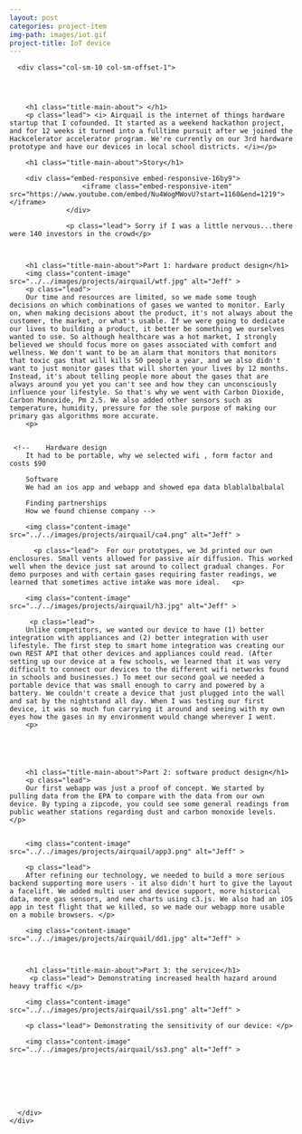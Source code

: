 ```yaml
---
layout: post
categories: project-item
img-path: images/iot.gif
project-title: IoT device
---
```


<div class="container">
  <div class="description"> 
    <div class="row text-left">

      <div class="col-sm-10 col-sm-offset-1">
        



        <h1 class="title-main-about"> </h1>
        <p class="lead"> <i> Airquail is the internet of things hardware startup that I cofounded. It started as a weekend hackathon project, and for 12 weeks it turned into a fulltime pursuit after we joined the Hackcelerator accelerator program. We're currently on our 3rd hardware prototype and have our devices in local school districts. </i></p>

        <h1 class="title-main-about">Story</h1>

        <div class="embed-responsive embed-responsive-16by9">
                      <iframe class="embed-responsive-item" src="https://www.youtube.com/embed/Nu4WogMWovU?start=1160&end=1219"></iframe>
                  </div>

                  <p class="lead"> Sorry if I was a little nervous...there were 140 investors in the crowd</p>


        
        <h1 class="title-main-about">Part 1: hardware product design</h1>
        <img class="content-image"  src="../../images/projects/airquail/wtf.jpg" alt="Jeff" >
        <p class="lead"> 
        Our time and resources are limited, so we made some tough decisions on which combinations of gases we wanted to monitor. Early on, when making decisions about the product, it's not always about the customer, the market, or what's usable. If we were going to dedicate our lives to building a product, it better be something we ourselves wanted to use. So although healthcare was a hot market, I strongly believed we should focus more on gases associated with comfort and wellness. We don't want to be an alarm that monitors that monitors that toxic gas that will kills 50 people a year, and we also didn't want to just monitor gases that will shorten your lives by 12 months. Instead, it's about telling people more about the gases that are always around you yet you can't see and how they can unconsciously influence your lifestyle. So that's why we went with Carbon Dioxide, Carbon Monoxide, Pm 2.5. We also added other sensors such as temperature, humidity, pressure for the sole purpose of making our primary gas algorithms more accurate.
        <p>


     <!--    Hardware design
        It had to be portable, why we selected wifi , form factor and costs $90

        Software
        We had an ios app and webapp and showed epa data blablalbalbalal

        Finding partnerships
        How we found chiense company -->

   <!--      <h1 class="title-main-about">The team</h1> -->
      




        <img class="content-image"  src="../../images/projects/airquail/ca4.png" alt="Jeff" >

          <p class="lead">  For our prototypes, we 3d printed our own enclosures. Small vents allowed for passive air diffusion. This worked well when the device just sat around to collect gradual changes. For demo purposes and with certain gases requiring faster readings, we learned that sometimes active intake was more ideal.   <p>           

        <img class="content-image"  src="../../images/projects/airquail/h3.jpg" alt="Jeff" >

         <p class="lead"> 
        Unlike competitors, we wanted our device to have (1) better integration with appliances and (2) better integration with user lifestyle. The first step to smart home integration was creating our own REST API that other devices and appliances could read. (After setting up our device at a few schools, we learned that it was very difficult to connect our devices to the different wifi networks found in schools and businesses.) To meet our second goal we needed a portable device that was small enough to carry and powered by a battery. We couldn't create a device that just plugged into the wall and sat by the nightstand all day. When I was testing our first device, it was so much fun carrying it around and seeing with my own eyes how the gases in my environment would change wherever I went. 
        <p>
        

        

        
        <h1 class="title-main-about">Part 2: software product design</h1>
        <p class="lead"> 
        Our first webapp was just a proof of concept. We started by pulling data from the EPA to compare with the data from our own device. By typing a zipcode, you could see some general readings from public weather stations regarding dust and carbon monoxide levels. </p>


        <img class="content-image"  src="../../images/projects/airquail/app3.png" alt="Jeff" >

        <p class="lead"> 
        After refining our technology, we needed to build a more serious backend supporting more users - it also didn't hurt to give the layout a facelift. We added multi user and device support, more historical data, more gas sensors, and new charts using c3.js. We also had an iOS app in test flight that we killed, so we made our webapp more usable on a mobile browsers. </p>

        <img class="content-image"  src="../../images/projects/airquail/dd1.jpg" alt="Jeff" >

        

        <h1 class="title-main-about">Part 3: the service</h1>
         <p class="lead"> Demonstrating increased health hazard around heavy traffic </p>

        <img class="content-image"  src="../../images/projects/airquail/ss1.png" alt="Jeff" >

        <p class="lead"> Demonstrating the sensitivity of our device: </p>

        <img class="content-image"  src="../../images/projects/airquail/ss3.png" alt="Jeff" >
        

 
       
        


      </div>
    </div>
  </div>
</div>